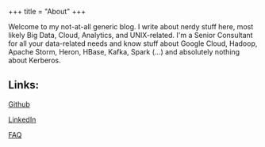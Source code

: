 +++
title = "About"
+++

Welcome to my not-at-all generic blog. I write about nerdy stuff here, most likely Big Data, Cloud, Analytics, and UNIX-related.
I'm a Senior Consultant for all your data-related needs and know stuff about Google Cloud, Hadoop, Apache Storm, Heron, HBase, Kafka, Spark (...) and absolutely nothing about Kerberos.

## Links:
[Github](https://github.com/otter-in-a-suit)

[LinkedIn](https://www.linkedin.com/in/christian-hollinger-697523b6/)

[FAQ](https://chollinger.com/faq.html)